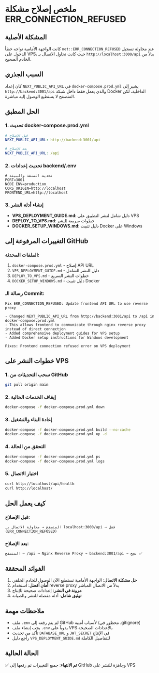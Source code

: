 # ملخص إصلاح مشكلة ERR_CONNECTION_REFUSED

## المشكلة الأصلية
كانت الواجهة الأمامية تواجه خطأ `net::ERR_CONNECTION_REFUSED` عند محاولة تسجيل الدخول على VPS، حيث كانت تحاول الاتصال بـ `http://localhost:3000/api` بدلاً من الخادم الصحيح.

## السبب الجذري
كان إعداد `NEXT_PUBLIC_API_URL` في `docker-compose.prod.yml` يشير إلى `http://backend:3001/api` والذي يعمل فقط داخل شبكة Docker الداخلية، لكن المتصفح لا يستطيع الوصول إليه مباشرة.

## الحل المطبق

### 1. تحديث docker-compose.prod.yml
```yaml
# قبل الإصلاح
NEXT_PUBLIC_API_URL: http://backend:3001/api

# بعد الإصلاح  
NEXT_PUBLIC_API_URL: /api
```

### 2. تحديث إعدادات backend/.env
```env
# تحديث المنفذ والبيئة
PORT=3001
NODE_ENV=production
CORS_ORIGIN=http://localhost
FRONTEND_URL=http://localhost
```

### 3. إنشاء أدلة النشر
- **VPS_DEPLOYMENT_GUIDE.md**: دليل شامل لنشر التطبيق على VPS
- **DEPLOY_TO_VPS.md**: خطوات سريعة للنشر
- **DOCKER_SETUP_WINDOWS.md**: دليل تثبيت Docker على Windows

## التغييرات المرفوعة إلى GitHub

### الملفات المحدثة:
1. `docker-compose.prod.yml` - إصلاح API URL
2. `VPS_DEPLOYMENT_GUIDE.md` - دليل النشر الشامل
3. `DEPLOY_TO_VPS.md` - خطوات النشر السريع
4. `DOCKER_SETUP_WINDOWS.md` - دليل تثبيت Docker

### رسالة الـ Commit:
```
Fix ERR_CONNECTION_REFUSED: Update frontend API URL to use reverse proxy

- Changed NEXT_PUBLIC_API_URL from http://backend:3001/api to /api in docker-compose.prod.yml
- This allows frontend to communicate through nginx reverse proxy instead of direct connection
- Added comprehensive deployment guides for VPS setup
- Added Docker setup instructions for Windows development

Fixes: Frontend connection refused error on VPS deployment
```

## خطوات النشر على VPS

### 1. سحب التحديثات من GitHub
```bash
git pull origin main
```

### 2. إيقاف الخدمات الحالية
```bash
docker-compose -f docker-compose.prod.yml down
```

### 3. إعادة البناء والتشغيل
```bash
docker-compose -f docker-compose.prod.yml build --no-cache
docker-compose -f docker-compose.prod.yml up -d
```

### 4. التحقق من الحالة
```bash
docker-compose -f docker-compose.prod.yml ps
docker-compose -f docker-compose.prod.yml logs
```

### 5. اختبار الاتصال
```bash
curl http://localhost/api/health
curl http://localhost/
```

## كيف يعمل الحل

### قبل الإصلاح:
```
المتصفح → محاولة الاتصال بـ localhost:3000/api → فشل (ERR_CONNECTION_REFUSED)
```

### بعد الإصلاح:
```
المتصفح → /api → Nginx Reverse Proxy → backend:3001/api → نجح ✅
```

## الفوائد المحققة

1. **حل مشكلة الاتصال**: الواجهة الأمامية تستطيع الآن الوصول للخادم الخلفي
2. **أمان أفضل**: استخدام reverse proxy بدلاً من الاتصال المباشر
3. **مرونة في النشر**: إعدادات صحيحة للإنتاج
4. **توثيق شامل**: أدلة مفصلة للنشر والصيانة

## ملاحظات مهمة

- ملف `.env` لم يتم رفعه إلى GitHub لأسباب أمنية (محظور في .gitignore)
- يجب إنشاء ملف `.env` يدوياً على VPS بالإعدادات الصحيحة
- تأكد من تحديث `DATABASE_URL` و `JWT_SECRET` في الإنتاج
- راجع دليل `VPS_DEPLOYMENT_GUIDE.md` للتفاصيل الكاملة

## الحالة الحالية
✅ **تم الانتهاء**: جميع التغييرات تم رفعها إلى GitHub وجاهزة للنشر على VPS